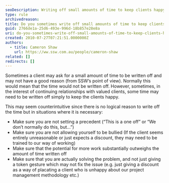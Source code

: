 ```yaml
---
seoDescription: Writing off small amounts of time to keep clients happy requires careful consideration and clear boundaries to avoid setting a precedent or being taken advantage of.
type: rule
archivedreason:
title: Do you sometimes write off small amounts of time to keep clients happy?
guid: 2766de1a-25d6-493e-996d-18b857e28e8a
uri: do-you-sometimes-write-off-small-amounts-of-time-to-keep-clients-happy
created: 2010-07-27T07:21:51.0000000Z
authors:
  - title: Cameron Shaw
    url: https://ww.ssw.com.au/people/cameron-shaw
related: []
redirects: []
---
```


Sometimes a client may ask for a small amount of time to be written off and may not have a good reason (from SSW’s point of view). Normally this would mean that the time would not be written off. However, sometimes, in the interest of continuing relationships with valued clients, some time may need to be written off simply to keep the clients happy.

<!--endintro-->

This may seem counterintuitive since there is no logical reason to write off the time but in situations where it is necessary:

- Make sure you are not setting a precedent (“This is a one off” or “We don’t normally do this, but...”)
- Make sure you are not allowing yourself to be bullied (If the client seems entirely unreasonable or just expects a discount, they may need to be trained to our way of working)
- Make sure that the potential for more work substantially outweighs the amount of time written off
- Make sure that you are actually solving the problem, and not just giving a token gesture which may not fix the issue (e.g. just giving a discount as a way of placating a client who is unhappy about our project management methodology etc.)
